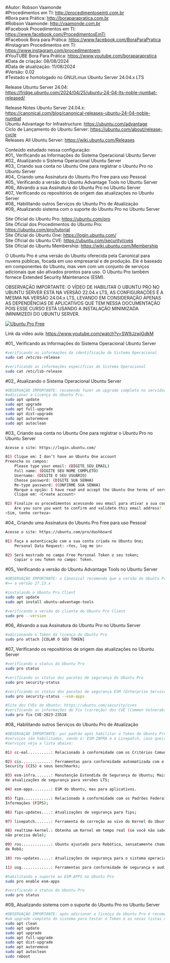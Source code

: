 #Autor: Robson Vaamonde<br>
#Procedimentos em TI: http://procedimentosemti.com.br<br>
#Bora para Prática: http://boraparapratica.com.br<br>
#Robson Vaamonde: http://vaamonde.com.br<br>
#Facebook Procedimentos em TI: https://www.facebook.com/ProcedimentosEmTi<br>
#Facebook Bora para Prática: https://www.facebook.com/BoraParaPratica<br>
#Instagram Procedimentos em TI: https://www.instagram.com/procedimentoem<br>
#YouTUBE Bora Para Prática: https://www.youtube.com/boraparapratica<br>
#Data de criação: 08/08/2024<br>
#Data de atualização: 11/08/2024<br>
#Versão: 0.02<br>
#Testado e homologado no GNU/Linux Ubuntu Server 24.04.x LTS

Release Ubuntu Server 24.04: https://fridge.ubuntu.com/2024/04/25/ubuntu-24-04-lts-noble-numbat-released/

Release Notes Ubuntu Server 24.04.x: https://canonical.com/blog/canonical-releases-ubuntu-24-04-noble-numbat<br>
Ubuntu Advantage for Infrastructure: https://ubuntu.com/advantage<br>
Ciclo de Lançamento do Ubuntu Server: https://ubuntu.com/about/release-cycle<br>
Releases All Ubuntu Server: https://wiki.ubuntu.com/Releases

Conteúdo estudado nessa configuração:<br>
#01_ Verificando as Informações do Sistema Operacional Ubuntu Server<br>
#02_ Atualizando o Sistema Operacional Ubuntu Server<br>
#03_ Criando sua conta no Ubuntu One para registrar o Ubuntu Pro no Ubuntu Server<br>
#04_ Criando uma Assinatura do Ubuntu Pro Free para uso Pessoal<br>
#05_ Verificando a versão do Ubuntu Advantage Tools no Ubuntu Server<br>
#06_ Ativando a sua Assinatura do Ubuntu Pro no Ubuntu Server<br>
#07_ Verificando os repositórios de origem das atualizações no Ubuntu Server<br>
#08_ Habilitando outros Serviços do Ubuntu Pro de Atualização<br>
#09_ Atualizando sistema com o suporte do Ubuntu Pro no Ubuntu Server<br>

Site Oficial do Ubuntu Pro: https://ubuntu.com/pro<br>
Site Oficial dos Procedimentos do Ubuntu Pro: https://ubuntu.com/pro/tutorial<br>
Site Oficial do Ubuntu One: https://login.ubuntu.com/<br>
Site Oficial do Ubuntu CVE: https://ubuntu.com/security/cves<br>
Site Oficial do Ubuntu Membership: https://wiki.ubuntu.com/Membership

O Ubuntu Pro é uma versão do Ubuntu oferecida pela Canonical para nuvens públicas, focada em uso empresarial e de produção. Ele é baseado em componentes do Ubuntu, mas vem com um conjunto de serviços adicionais que são ativados prontos para uso. O Ubuntu Pro também fornece Extended Security Maintenance (ESM).

OBSERVAÇÃO IMPORTANTE: O VÍDEO DE HABILITAR O UBUNTU PRO NO UBUNTU SERVER ESTÁ NA VERSÃO 22.04.x LTS, AS CONFIGURAÇÕES É A MESMA NA VERSÃO 24.04.x LTS, LEVANDO EM CONSIDERAÇÃO APENAS AS DEPENDÊNCIAS DE APLICATIVOS QUE TEM NESSA DOCUMENTAÇÃO POIS ESSE CURSO ESTÁ USANDO A INSTALAÇÃO MINIMIZADA (MINIMIZED) DO UBUNTU SERVER.

[![Ubuntu Pro Free](http://img.youtube.com/vi/SW9JzwjGdkM/0.jpg)](https://www.youtube.com/watch?v=SW9JzwjGdkM "Ubuntu Pro Free")

Link da vídeo aula: https://www.youtube.com/watch?v=SW9JzwjGdkM

#01_ Verificando as Informações do Sistema Operacional Ubuntu Server<br>
```bash
#verificando as informações da identificação do Sistema Operacional
sudo cat /etc/os-release

#verificando as informações específicas do Sistema Operacional
sudo cat /etc/lsb-release
```

#02_ Atualizando o Sistema Operacional Ubuntu Server<br>
```bash
#OBSERVAÇÃO IMPORTANTE: recomendo fazer um upgrade completo no servidor antes de
#adicionar a Licença do Ubuntu Pro.
sudo apt update
sudo apt upgrade
sudo apt full-upgrade
sudo apt dist-upgrade
sudo apt autoremove
sudo apt autoclean
```

#03_ Criando sua conta no Ubuntu One para registrar o Ubuntu Pro no Ubuntu Server<br>
```bash
Acesse o site: https://login.ubuntu.com/

01) Clique em: I don’t have an Ubuntu One account
Preencha os campos: 
	Please type your email: (DIGITE_SEU_EMAIL)
	Full name: (DIGITE SEU NOME COMPLETO)
	Username: (DIGITE O SEU USUÁRIO)
	Choose password: (DIGITE SUA SENHA)
	Re-type password: (CONFIRME SUA SENHA)
	Marque a opção: I have read and accept the Ubuntu One terms of service, data privacy policy and Canonical SSO privacy notice.
	Clique em: <Create account>

02) Finalize os procedimentos acessando seu email para ativar a sua conta no Ubuntu One.
	Are you sure you want to confirm and validate this email address?
<Sim, tenho certeza>
```

#04_ Criando uma Assinatura do Ubuntu Pro Free para uso Pessoal<br>
```bash
Acesse o site: https://ubuntu.com/pro/dashboard

01) Faça a autenticação com a sua conta criada no Ubuntu One;
	Personal Data Request: <Yes, log me in>

02) Será mostrado no campo Free Personal Token o seu token;
	Copiar o seu Token no campo: Token.
```

#05_ Verificando a versão do Ubuntu Advantage Tools no Ubuntu Server<br>
```bash
#OBSERVAÇÃO IMPORTANTE: a Canonical recomenda que a versão do Ubuntu Pro Client seja 
#>= a versão 27.13.x

#instalando o Ubuntu Pro Client
sudo apt update
sudo apt install ubuntu-advantage-tools

#verificando a versão do cliente do Ubuntu Pro Client
sudo pro --version
```

#06_ Ativando a sua Assinatura do Ubuntu Pro no Ubuntu Server<br>
```bash
#adicionando o Token da licença do Ubuntu Pro
sudo pro attach [COLAR O SEU TOKEN]
```

#07_ Verificando os repositórios de origem das atualizações no Ubuntu Server<br>
```bash
#verificando o status do Ubuntu Pro
sudo pro status

#verificando os status dos pacotes de segurança do Ubuntu Pro
sudo pro security-status

#verificando os status dos pacotes de segurança ESM (Enterprise Service Manager) do Ubuntu Pro
sudo pro security-status --esm-apps

#Site dos CVEs do Ubuntu: https://ubuntu.com/security/cves
#verificando as informações de Fix (correção) dos CVE (Common Vulnerabilities and Exposures)
sudo pro fix CVE-2023-23518
```

#08_ Habilitando outros Serviços do Ubuntu Pro de Atualização<br>
```bash
#OBSERVAÇÃO IMPORTANTE: por padrão após habilitar o Token do Ubuntu Pro os principais 
#serviços são habilitados, sendo o: ESM-INFRA e o Livepatch, caso queira habilitar mais 
#serviços veja a lista abaixo:

01) cc-eal..........: Relacionado à conformidade com os Critérios Comuns EAL2;

02) cis.............: Ferramentas para conformidade automatizada com o Center of Internet 
Security (CIS) e seus benchmarks;

03) esm-infra.......: Manutenção Estendida de Segurança do Ubuntu; Mais 5 (total de 10) anos
de atualizações de segurança para versões LTS;

04) esm-apps........: ESM do Ubuntu, mas para aplicativos.

05) fips............: Relacionado à conformidade com os Padrões Federais de Processamento de 
Informações (FIPS);

06) fips-updates....: Atualizações de segurança para fips;

07) livepatch.......: Ferramenta de correção ao vivo do Kernel do Ubuntu (livepatch);

08) realtime-kernel.: Obtenha um Kernel em tempo real (se você não sabe o que é, provavelmente
não precisa dele);

09) ros.............: Ubuntu ajustado para Robótica, sensatamente chamado de Sistema Operacional 
de Robô;

10) ros-updates.....: Atualizações de segurança para o sistema operacional do robô;

11) usg.............: Ferramentas para conformidade de segurança e auditoria do sistema.

#habilitando o suporte ao ESM-APPS no Ubuntu Pro
sudo pro enable esm-apps

#verificando o status do Ubuntu Pro
sudo pro status
```

#09_ Atualizando sistema com o suporte do Ubuntu Pro no Ubuntu Server<br>
```bash
#OBSERVAÇÃO IMPORTANTE: após adicionar a licença do Ubuntu Pro é recomendado fazer
#um upgrade completo do sistema para testar o Token e as novas listas do sources.list
sudo apt clean
sudo apt update
sudo apt upgrade
sudo apt full-upgrade
sudo apt dist-upgrade
sudo apt autoremove
sudo apt autoclean
sudo reboot
```